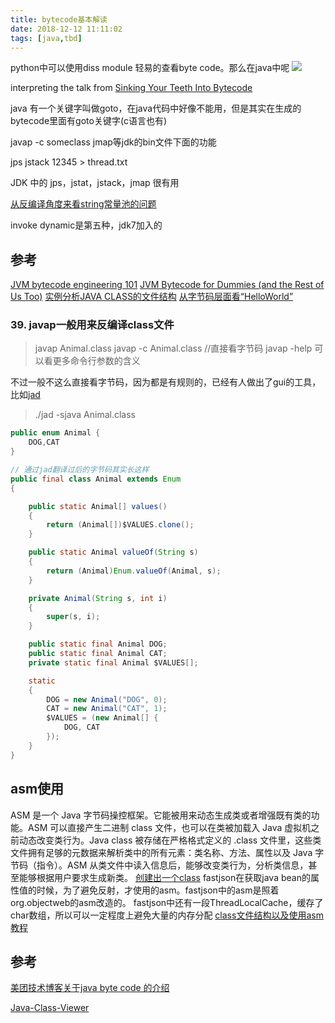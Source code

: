 ```yaml
---
title: bytecode基本解读
date: 2018-12-12 11:11:02
tags: [java,tbd]
---
```


python中可以使用diss module 轻易的查看byte code。那么在java中呢
![](https://www.haldir66.ga/static/imgs/BadlandsBday_EN-AU10299777329_1920x1080.jpg)
<!--more-->

interpreting the talk from 
[Sinking Your Teeth Into Bytecode](https://jakewharton.com/sinking-your-teeth-into-bytecode/)


java 有一个关键字叫做goto，在java代码中好像不能用，但是其实在生成的bytecode里面有goto关键字(c语言也有)

javap -c someclass
jmap等jdk的bin文件下面的功能

jps
jstack 12345 > thread.txt

JDK 中的 jps，jstat，jstack，jmap 很有用

[从反编译角度来看string常量池的问题](https://www.cnblogs.com/paddix/p/5326863.html)

invoke dynamic是第五种，jdk7加入的

## 参考
[JVM bytecode engineering 101](https://www.youtube.com/watch?v=lP4ED_dN16g)
[JVM Bytecode for Dummies (and the Rest of Us Too)](https://www.youtube.com/watch?v=rPyqB1l4gko)
[实例分析JAVA CLASS的文件结构](https://coolshell.cn/articles/9229.html)
[从字节码层面看“HelloWorld”](https://www.cnblogs.com/paddix/p/5282004.html)


### 39. javap一般用来反编译class文件
> javap Animal.class
> javap -c Animal.class  //直接看字节码
> javap -help 可以看更多命令行参数的含义

不过一般不这么直接看字节码，因为都是有规则的，已经有人做出了gui的工具，比如[jad](http://www.javadecompilers.com/jad)
> ./jad -sjava Animal.class

```java
public enum Animal {
    DOG,CAT
}

// 通过jad翻译过后的字节码其实长这样
public final class Animal extends Enum
{

    public static Animal[] values()
    {
        return (Animal[])$VALUES.clone();
    }

    public static Animal valueOf(String s)
    {
        return (Animal)Enum.valueOf(Animal, s);
    }

    private Animal(String s, int i)
    {
        super(s, i);
    }

    public static final Animal DOG;
    public static final Animal CAT;
    private static final Animal $VALUES[];

    static
    {
        DOG = new Animal("DOG", 0);
        CAT = new Animal("CAT", 1);
        $VALUES = (new Animal[] {
            DOG, CAT
        });
    }
}
```

## asm使用
ASM 是一个 Java 字节码操控框架。它能被用来动态生成类或者增强既有类的功能。ASM 可以直接产生二进制 class 文件，也可以在类被加载入 Java 虚拟机之前动态改变类行为。Java class 被存储在严格格式定义的 .class 文件里，这些类文件拥有足够的元数据来解析类中的所有元素：类名称、方法、属性以及 Java 字节码（指令）。ASM 从类文件中读入信息后，能够改变类行为，分析类信息，甚至能够根据用户要求生成新类。
[创建出一个class](https://blog.csdn.net/mn960mn/article/details/51418236)
fastjson在获取java bean的属性值的时候，为了避免反射，才使用的asm。fastjson中的asm是照着 org.objectweb的asm改造的。
fastjson中还有一段ThreadLocalCache，缓存了char数组，所以可以一定程度上避免大量的内存分配
[class文件结构以及使用asm教程](https://www.ibm.com/developerworks/cn/java/j-lo-asm30/)




## 参考
[美团技术博客关于java byte code 的介绍](https://tech.meituan.com/2019/09/05/java-bytecode-enhancement.html)


[Java-Class-Viewer](https://www.codeproject.com/Articles/35915/Java-Class-Viewer)